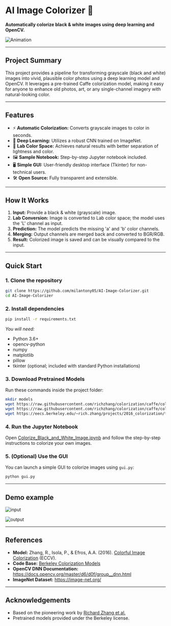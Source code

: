 # AI Image Colorizer 🎨

**Automatically colorize black & white images using deep learning and OpenCV.**

![Animation](https://github.com/user-attachments/assets/7e07c542-4893-482a-b058-e7b7fcd1024a)

---

## Project Summary

This project provides a pipeline for transforming grayscale (black and white) images into vivid, plausible color photos using a deep learning model and OpenCV. It leverages a pre-trained Caffe colorization model, making it easy for anyone to enhance old photos, art, or any single-channel imagery with natural-looking color.

---

## Features

- ⚡️ **Automatic Colorization:** Converts grayscale images to color in seconds.
- 🧠 **Deep Learning:** Utilizes a robust CNN trained on ImageNet.
- 🌈 **Lab Color Space:** Achieves natural results with better separation of lightness and color.
- 🖼 **Sample Notebook:** Step-by-step Jupyter notebook included.
- 🖥 **Simple GUI:** User-friendly desktop interface (Tkinter) for non-technical users.
- 🛠 **Open Source:** Fully transparent and extensible.

---

## How It Works

1. **Input:** Provide a black & white (grayscale) image.
2. **Lab Conversion:** Image is converted to Lab color space; the model uses the 'L' channel as input.
3. **Prediction:** The model predicts the missing 'a' and 'b' color channels.
4. **Merging:** Output channels are merged back and converted to BGR/RGB.
5. **Result:** Colorized image is saved and can be visually compared to the input.

---

## Quick Start

### 1. Clone the repository

```bash
git clone https://github.com/milantony05/AI-Image-Colorizer.git
cd AI-Image-Colorizer
```

### 2. Install dependencies

```bash
pip install -r requirements.txt
```
_You will need:_  
- Python 3.6+  
- opencv-python  
- numpy  
- matplotlib  
- pillow  
- tkinter (optional; included with standard Python installations)

### 3. Download Pretrained Models

Run these commands inside the project folder:

```bash
mkdir models
wget https://raw.githubusercontent.com/richzhang/colorization/caffe/colorization/resources/pts_in_hull.npy -O ./pts_in_hull.npy
wget https://raw.githubusercontent.com/richzhang/colorization/caffe/colorization/models/colorization_deploy_v2.prototxt -O ./models/colorization_deploy_v2.prototxt
wget https://eecs.berkeley.edu/~rich.zhang/projects/2016_colorization/files/demo_v2/colorization_release_v2.caffemodel -O ./models/colorization_release_v2.caffemodel
```

### 4. Run the Jupyter Notebook

Open [Colorize_Black_and_White_Image.ipynb](Colorize_Black_and_White_Image.ipynb) and follow the step-by-step instructions to colorize your own images.

### 5. (Optional) Use the GUI

You can launch a simple GUI to colorize images using `gui.py`:

```bash
python gui.py
```

---

## Demo example

![input](https://github.com/user-attachments/assets/30874300-70ae-451b-8a37-24936b66de54)

![output](https://github.com/user-attachments/assets/5d1ec791-9ff5-40c9-aa59-f7c0945b2a3f)

---

## References

- **Model:** Zhang, R., Isola, P., & Efros, A.A. (2016). [Colorful Image Colorization](https://richzhang.github.io/colorization/) (ECCV).
- **Code Base:** [Berkeley Colorization Models](https://github.com/richzhang/colorization)
- **OpenCV DNN Documentation:** https://docs.opencv.org/master/d6/d0f/group__dnn.html
- **ImageNet Dataset:** https://image-net.org/

---

## Acknowledgements

- Based on the pioneering work by [Richard Zhang et al.](https://richzhang.github.io/colorization/)
- Pretrained models provided under the Berkeley license.
